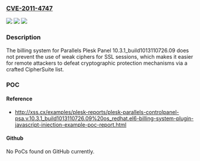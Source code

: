### [CVE-2011-4747](https://cve.mitre.org/cgi-bin/cvename.cgi?name=CVE-2011-4747)
![](https://img.shields.io/static/v1?label=Product&message=n%2Fa&color=blue)
![](https://img.shields.io/static/v1?label=Version&message=n%2Fa&color=blue)
![](https://img.shields.io/static/v1?label=Vulnerability&message=n%2Fa&color=brighgreen)

### Description

The billing system for Parallels Plesk Panel 10.3.1_build1013110726.09 does not prevent the use of weak ciphers for SSL sessions, which makes it easier for remote attackers to defeat cryptographic protection mechanisms via a crafted CipherSuite list.

### POC

#### Reference
- http://xss.cx/examples/plesk-reports/plesk-parallels-controlpanel-psa.v.10.3.1_build1013110726.09%20os_redhat.el6-billing-system-plugin-javascript-injection-example-poc-report.html

#### Github
No PoCs found on GitHub currently.

